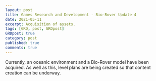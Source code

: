 ```yaml
---
layout: post
title: Games Research and Development - Bio-Rover Update 4
date: 2021-05-11
excerpt: Acquisition of assets.
tags: [GRD, post, GRDpost]
GRDpost: true
category: post
published: true
comments: true
---
```

Currently, an oceanic environment and a Bio-Rover model have been acquired. As well as this, level plans are being created so that content creation can be underway.